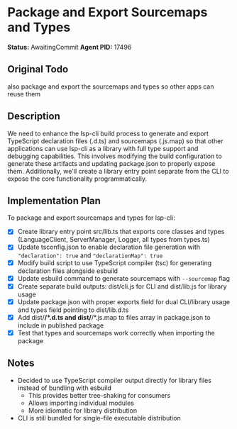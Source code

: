 # Package and Export Sourcemaps and Types
**Status:** AwaitingCommit
**Agent PID:** 17496

## Original Todo
also package and export the sourcemaps and types so other apps can reuse them

## Description
We need to enhance the lsp-cli build process to generate and export TypeScript declaration files (.d.ts) and sourcemaps (.js.map) so that other applications can use lsp-cli as a library with full type support and debugging capabilities. This involves modifying the build configuration to generate these artifacts and updating package.json to properly expose them. Additionally, we'll create a library entry point separate from the CLI to expose the core functionality programmatically.

## Implementation Plan
To package and export sourcemaps and types for lsp-cli:

- [x] Create library entry point src/lib.ts that exports core classes and types (LanguageClient, ServerManager, Logger, all types from types.ts)
- [x] Update tsconfig.json to enable declaration file generation with `"declaration": true` and `"declarationMap": true`
- [x] Modify build script to use TypeScript compiler (tsc) for generating declaration files alongside esbuild
- [x] Update esbuild command to generate sourcemaps with `--sourcemap` flag
- [x] Create separate build outputs: dist/cli.js for CLI and dist/lib.js for library usage
- [x] Update package.json with proper exports field for dual CLI/library usage and types field pointing to dist/lib.d.ts
- [x] Add dist/**/*.d.ts and dist/**/*.js.map to files array in package.json to include in published package
- [x] Test that types and sourcemaps work correctly when importing the package

## Notes
- Decided to use TypeScript compiler output directly for library files instead of bundling with esbuild
  - This provides better tree-shaking for consumers
  - Allows importing individual modules
  - More idiomatic for library distribution
- CLI is still bundled for single-file executable distribution